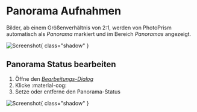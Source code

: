 # Panorama Aufnahmen #
Bilder, ab einem Größenverhältnis von 2:1, werden von PhotoPrism automatisch als *Panorama* markiert und im Bereich
*Panoramas* angezeigt.

![Screenshot](img/panorama-1.png){ class="shadow" }

## Panorama Status bearbeiten ##

1. Öffne den [*Bearbeitungs-Dialog*](edit.md)
2. Klicke :material-cog:
3. Setze oder entferne den Panorama-Status

![Screenshot](img/panorama-2.png){ class="shadow" }